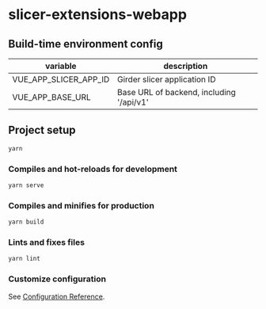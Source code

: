 # slicer-extensions-webapp

## Build-time environment config

| variable | description |
|----------|-------------|
| VUE_APP_SLICER_APP_ID | Girder slicer application ID |
| VUE_APP_BASE_URL | Base URL of backend, including '/api/v1' |

## Project setup

``` sh
yarn
```

### Compiles and hot-reloads for development

``` sh
yarn serve
```

### Compiles and minifies for production

``` sh
yarn build
```

### Lints and fixes files

``` sh
yarn lint
```

### Customize configuration

See [Configuration Reference](https://cli.vuejs.org/config/).
